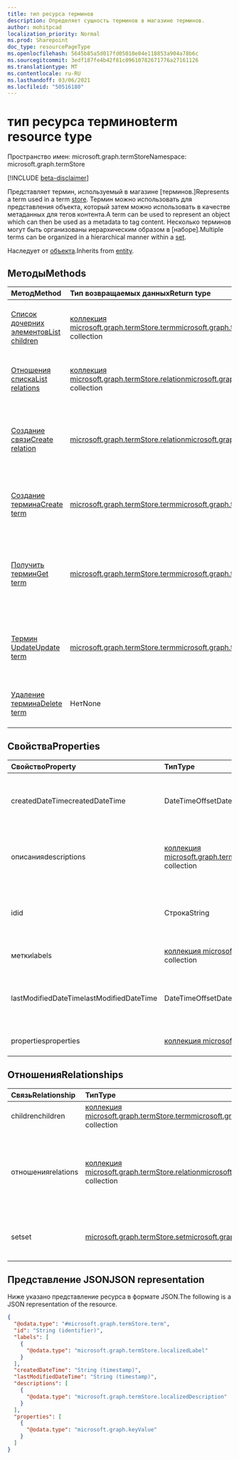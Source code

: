 ```yaml
---
title: тип ресурса терминов
description: Определяет сущность терминов в магазине терминов.
author: mohitpcad
localization_priority: Normal
ms.prod: Sharepoint
doc_type: resourcePageType
ms.openlocfilehash: 5645b85a5d017fd05010e04e118853a904a78b6c
ms.sourcegitcommit: 3edf187fe4b42f81c09610782671776a27161126
ms.translationtype: MT
ms.contentlocale: ru-RU
ms.lasthandoff: 03/06/2021
ms.locfileid: "50516180"
---
```

# <a name="term-resource-type"></a><span data-ttu-id="b9cf1-103">тип ресурса терминов</span><span class="sxs-lookup"><span data-stu-id="b9cf1-103">term resource type</span></span>

<span data-ttu-id="b9cf1-104">Пространство имен: microsoft.graph.termStore</span><span class="sxs-lookup"><span data-stu-id="b9cf1-104">Namespace: microsoft.graph.termStore</span></span>

[!INCLUDE [beta-disclaimer](../../includes/beta-disclaimer.md)]

<span data-ttu-id="b9cf1-105">Представляет термин, используемый в магазине [терминов.]</span><span class="sxs-lookup"><span data-stu-id="b9cf1-105">Represents a term used in a term [store].</span></span> <span data-ttu-id="b9cf1-106">Термин можно использовать для представления объекта, который затем можно использовать в качестве метаданных для тегов контента.</span><span class="sxs-lookup"><span data-stu-id="b9cf1-106">A term can be used to represent an object which can then be used as a metadata to tag content.</span></span> <span data-ttu-id="b9cf1-107">Несколько терминов могут быть организованы иерархическим образом в [наборе].</span><span class="sxs-lookup"><span data-stu-id="b9cf1-107">Multiple terms can be organized in a hierarchical manner within a [set].</span></span>

<span data-ttu-id="b9cf1-108">Наследует от [объекта](../resources/entity.md).</span><span class="sxs-lookup"><span data-stu-id="b9cf1-108">Inherits from [entity](../resources/entity.md).</span></span>

## <a name="methods"></a><span data-ttu-id="b9cf1-109">Методы</span><span class="sxs-lookup"><span data-stu-id="b9cf1-109">Methods</span></span>
|<span data-ttu-id="b9cf1-110">Метод</span><span class="sxs-lookup"><span data-stu-id="b9cf1-110">Method</span></span>|<span data-ttu-id="b9cf1-111">Тип возвращаемых данных</span><span class="sxs-lookup"><span data-stu-id="b9cf1-111">Return type</span></span>|<span data-ttu-id="b9cf1-112">Описание</span><span class="sxs-lookup"><span data-stu-id="b9cf1-112">Description</span></span>|
|:---|:---|:---|
|[<span data-ttu-id="b9cf1-113">Список дочерних элементов</span><span class="sxs-lookup"><span data-stu-id="b9cf1-113">List children</span></span>](../api/termstore-term-list-children.md)|<span data-ttu-id="b9cf1-114">[коллекция microsoft.graph.termStore.term](../resources/termstore-term.md)</span><span class="sxs-lookup"><span data-stu-id="b9cf1-114">[microsoft.graph.termStore.term](../resources/termstore-term.md) collection</span></span>|<span data-ttu-id="b9cf1-115">Получите детей первого уровня термина в магазине [терминов.]</span><span class="sxs-lookup"><span data-stu-id="b9cf1-115">Get the first level children of a term in a term [store].</span></span>|
|[<span data-ttu-id="b9cf1-116">Отношения списка</span><span class="sxs-lookup"><span data-stu-id="b9cf1-116">List relations</span></span>](../api/termstore-term-list-relations.md)|<span data-ttu-id="b9cf1-117">[коллекция microsoft.graph.termStore.relation](../resources/termstore-relation.md)</span><span class="sxs-lookup"><span data-stu-id="b9cf1-117">[microsoft.graph.termStore.relation](../resources/termstore-relation.md) collection</span></span>|<span data-ttu-id="b9cf1-118">Получите отношения термина в магазине [терминов.]</span><span class="sxs-lookup"><span data-stu-id="b9cf1-118">Get the relations of a term in a term [store].</span></span>|
|[<span data-ttu-id="b9cf1-119">Создание связи</span><span class="sxs-lookup"><span data-stu-id="b9cf1-119">Create relation</span></span>](../api/termstore-relation-post.md)|[<span data-ttu-id="b9cf1-120">microsoft.graph.termStore.relation</span><span class="sxs-lookup"><span data-stu-id="b9cf1-120">microsoft.graph.termStore.relation</span></span>](../resources/termstore-relation.md)|<span data-ttu-id="b9cf1-121">Создание нового отношения для термина или набора [в] магазине [терминов.]</span><span class="sxs-lookup"><span data-stu-id="b9cf1-121">Create a new relation for a term or a [set] in a term [store].</span></span>|
|[<span data-ttu-id="b9cf1-122">Создание термина</span><span class="sxs-lookup"><span data-stu-id="b9cf1-122">Create term</span></span>](../api/termstore-term-post.md)|[<span data-ttu-id="b9cf1-123">microsoft.graph.termStore.term</span><span class="sxs-lookup"><span data-stu-id="b9cf1-123">microsoft.graph.termStore.term</span></span>](../resources/termstore-term.md)|<span data-ttu-id="b9cf1-124">Создание нового объекта терминов в магазине [терминов.]</span><span class="sxs-lookup"><span data-stu-id="b9cf1-124">Create a new term object in a term [store].</span></span>|
|[<span data-ttu-id="b9cf1-125">Получить термин</span><span class="sxs-lookup"><span data-stu-id="b9cf1-125">Get term</span></span>](../api/termstore-term-get.md)|[<span data-ttu-id="b9cf1-126">microsoft.graph.termStore.term</span><span class="sxs-lookup"><span data-stu-id="b9cf1-126">microsoft.graph.termStore.term</span></span>](../resources/termstore-term.md)|<span data-ttu-id="b9cf1-127">Ознакомьтесь с свойствами и отношениями объекта терминов в магазине [терминов.]</span><span class="sxs-lookup"><span data-stu-id="b9cf1-127">Read the properties and relationships of a term object in a term  [store].</span></span>|
|[<span data-ttu-id="b9cf1-128">Термин Update</span><span class="sxs-lookup"><span data-stu-id="b9cf1-128">Update term</span></span>](../api/termstore-term-update.md)|[<span data-ttu-id="b9cf1-129">microsoft.graph.termStore.term</span><span class="sxs-lookup"><span data-stu-id="b9cf1-129">microsoft.graph.termStore.term</span></span>](../resources/termstore-term.md)|<span data-ttu-id="b9cf1-130">Обновление свойств объекта терминов в магазине [терминов.]</span><span class="sxs-lookup"><span data-stu-id="b9cf1-130">Update the properties of a term object in a term [store].</span></span>|
|[<span data-ttu-id="b9cf1-131">Удаление термина</span><span class="sxs-lookup"><span data-stu-id="b9cf1-131">Delete term</span></span>](../api/termstore-term-delete.md)|<span data-ttu-id="b9cf1-132">Нет</span><span class="sxs-lookup"><span data-stu-id="b9cf1-132">None</span></span>|<span data-ttu-id="b9cf1-133">Удаление объекта терминов в магазине [терминов.]</span><span class="sxs-lookup"><span data-stu-id="b9cf1-133">Delete a term object in a term [store].</span></span>|

## <a name="properties"></a><span data-ttu-id="b9cf1-134">Свойства</span><span class="sxs-lookup"><span data-stu-id="b9cf1-134">Properties</span></span>
|<span data-ttu-id="b9cf1-135">Свойство</span><span class="sxs-lookup"><span data-stu-id="b9cf1-135">Property</span></span>|<span data-ttu-id="b9cf1-136">Тип</span><span class="sxs-lookup"><span data-stu-id="b9cf1-136">Type</span></span>|<span data-ttu-id="b9cf1-137">Описание</span><span class="sxs-lookup"><span data-stu-id="b9cf1-137">Description</span></span>|
|:---|:---|:---|
|<span data-ttu-id="b9cf1-138">createdDateTime</span><span class="sxs-lookup"><span data-stu-id="b9cf1-138">createdDateTime</span></span>|<span data-ttu-id="b9cf1-139">DateTimeOffset</span><span class="sxs-lookup"><span data-stu-id="b9cf1-139">DateTimeOffset</span></span>|<span data-ttu-id="b9cf1-140">Дата и время создания терминов.</span><span class="sxs-lookup"><span data-stu-id="b9cf1-140">Date and time of term creation.</span></span> <span data-ttu-id="b9cf1-141">Только для чтения</span><span class="sxs-lookup"><span data-stu-id="b9cf1-141">Read-only</span></span>|
|<span data-ttu-id="b9cf1-142">описания</span><span class="sxs-lookup"><span data-stu-id="b9cf1-142">descriptions</span></span>|<span data-ttu-id="b9cf1-143">[коллекция microsoft.graph.termStore.localizedDescription](../resources/termstore-localizeddescription.md)</span><span class="sxs-lookup"><span data-stu-id="b9cf1-143">[microsoft.graph.termStore.localizedDescription](../resources/termstore-localizeddescription.md) collection</span></span>|<span data-ttu-id="b9cf1-144">Описание терминов, зависящих от languageTag</span><span class="sxs-lookup"><span data-stu-id="b9cf1-144">Description about term that is dependent on the languageTag</span></span>|
|<span data-ttu-id="b9cf1-145">id</span><span class="sxs-lookup"><span data-stu-id="b9cf1-145">id</span></span>|<span data-ttu-id="b9cf1-146">Строка</span><span class="sxs-lookup"><span data-stu-id="b9cf1-146">String</span></span>|<span data-ttu-id="b9cf1-147">Уникальный идентификатор термина.</span><span class="sxs-lookup"><span data-stu-id="b9cf1-147">Unique identifier of term.</span></span> <span data-ttu-id="b9cf1-148">Только чтение</span><span class="sxs-lookup"><span data-stu-id="b9cf1-148">Read-Only</span></span>|
|<span data-ttu-id="b9cf1-149">метки</span><span class="sxs-lookup"><span data-stu-id="b9cf1-149">labels</span></span>|<span data-ttu-id="b9cf1-150">[коллекция microsoft.graph.termStore.localizedLabel](../resources/termstore-localizedlabel.md)</span><span class="sxs-lookup"><span data-stu-id="b9cf1-150">[microsoft.graph.termStore.localizedLabel](../resources/termstore-localizedlabel.md) collection</span></span>|<span data-ttu-id="b9cf1-151">Метаданные меток для термина</span><span class="sxs-lookup"><span data-stu-id="b9cf1-151">Label metadata for a term</span></span>|
|<span data-ttu-id="b9cf1-152">lastModifiedDateTime</span><span class="sxs-lookup"><span data-stu-id="b9cf1-152">lastModifiedDateTime</span></span>|<span data-ttu-id="b9cf1-153">DateTimeOffset</span><span class="sxs-lookup"><span data-stu-id="b9cf1-153">DateTimeOffset</span></span>|<span data-ttu-id="b9cf1-154">Последняя дата и время изменения срока.</span><span class="sxs-lookup"><span data-stu-id="b9cf1-154">Last date and time of term modification.</span></span> <span data-ttu-id="b9cf1-155">Только для чтения</span><span class="sxs-lookup"><span data-stu-id="b9cf1-155">Read-only</span></span>|
|<span data-ttu-id="b9cf1-156">properties</span><span class="sxs-lookup"><span data-stu-id="b9cf1-156">properties</span></span>|<span data-ttu-id="b9cf1-157">[коллекция microsoft.graph.keyValue](../resources/keyvalue.md)</span><span class="sxs-lookup"><span data-stu-id="b9cf1-157">[microsoft.graph.keyValue](../resources/keyvalue.md) collection</span></span>|<span data-ttu-id="b9cf1-158">Коллекция свойств в термине</span><span class="sxs-lookup"><span data-stu-id="b9cf1-158">Collection of properties on the term</span></span>|

## <a name="relationships"></a><span data-ttu-id="b9cf1-159">Отношения</span><span class="sxs-lookup"><span data-stu-id="b9cf1-159">Relationships</span></span>
|<span data-ttu-id="b9cf1-160">Связь</span><span class="sxs-lookup"><span data-stu-id="b9cf1-160">Relationship</span></span>|<span data-ttu-id="b9cf1-161">Тип</span><span class="sxs-lookup"><span data-stu-id="b9cf1-161">Type</span></span>|<span data-ttu-id="b9cf1-162">Описание</span><span class="sxs-lookup"><span data-stu-id="b9cf1-162">Description</span></span>|
|:---|:---|:---|
|<span data-ttu-id="b9cf1-163">children</span><span class="sxs-lookup"><span data-stu-id="b9cf1-163">children</span></span>|<span data-ttu-id="b9cf1-164">[коллекция microsoft.graph.termStore.term](../resources/termstore-term.md)</span><span class="sxs-lookup"><span data-stu-id="b9cf1-164">[microsoft.graph.termStore.term](../resources/termstore-term.md) collection</span></span>|<span data-ttu-id="b9cf1-165">Дети текущего срока</span><span class="sxs-lookup"><span data-stu-id="b9cf1-165">Children of current term</span></span>|
|<span data-ttu-id="b9cf1-166">отношения</span><span class="sxs-lookup"><span data-stu-id="b9cf1-166">relations</span></span>|<span data-ttu-id="b9cf1-167">[коллекция microsoft.graph.termStore.relation](../resources/termstore-relation.md)</span><span class="sxs-lookup"><span data-stu-id="b9cf1-167">[microsoft.graph.termStore.relation](../resources/termstore-relation.md) collection</span></span>|<span data-ttu-id="b9cf1-168">Указать, какие термины связаны с текущим термином как закрепленные или повторно</span><span class="sxs-lookup"><span data-stu-id="b9cf1-168">To indicate which terms are related to the current term as either pinned or reused</span></span>|
|<span data-ttu-id="b9cf1-169">set</span><span class="sxs-lookup"><span data-stu-id="b9cf1-169">set</span></span>|[<span data-ttu-id="b9cf1-170">microsoft.graph.termStore.set</span><span class="sxs-lookup"><span data-stu-id="b9cf1-170">microsoft.graph.termStore.set</span></span>](../resources/termstore-set.md)|<span data-ttu-id="b9cf1-171">[Набор,] в котором создается термин</span><span class="sxs-lookup"><span data-stu-id="b9cf1-171">The [set] in which the term is created</span></span>|

## <a name="json-representation"></a><span data-ttu-id="b9cf1-172">Представление JSON</span><span class="sxs-lookup"><span data-stu-id="b9cf1-172">JSON representation</span></span>
<span data-ttu-id="b9cf1-173">Ниже указано представление ресурса в формате JSON.</span><span class="sxs-lookup"><span data-stu-id="b9cf1-173">The following is a JSON representation of the resource.</span></span>
<!-- {
  "blockType": "resource",
  "keyProperty": "id",
  "@odata.type": "microsoft.graph.termStore.term",
  "baseType": "microsoft.graph.entity",
  "openType": false
}
-->
``` json
{
  "@odata.type": "#microsoft.graph.termStore.term",
  "id": "String (identifier)",
  "labels": [
    {
      "@odata.type": "microsoft.graph.termStore.localizedLabel"
    }
  ],
  "createdDateTime": "String (timestamp)",
  "lastModifiedDateTime": "String (timestamp)",
  "descriptions": [
    {
      "@odata.type": "microsoft.graph.termStore.localizedDescription"
    }
  ],
  "properties": [
    {
      "@odata.type": "microsoft.graph.keyValue"
    }
  ]
}
```

[store]: ../resources/termstore-store.md
[set]: ../resources/termstore-set.md
[term]: ../resources/termstore-term.md
[group]: ../resources/termstore-group.md

<!--
{
  "type": "#page.annotation",
  "description": "Term is the entity used for tagging in termStore",
  "keywords": "term,facet,resource",
  "section": "documentation",
  "tocPath": "Terms",
  "tocBookmarks": {
    "Resources/termstore-term": "#"
  },
  "suppressions": []
}
-->


